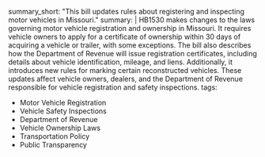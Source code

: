 summary_short: "This bill updates rules about registering and inspecting motor vehicles in Missouri."
summary: |
  HB1530 makes changes to the laws governing motor vehicle registration and ownership in Missouri. It requires vehicle owners to apply for a certificate of ownership within 30 days of acquiring a vehicle or trailer, with some exceptions. The bill also describes how the Department of Revenue will issue registration certificates, including details about vehicle identification, mileage, and liens. Additionally, it introduces new rules for marking certain reconstructed vehicles. These updates affect vehicle owners, dealers, and the Department of Revenue responsible for vehicle registration and safety inspections.
tags:
  - Motor Vehicle Registration
  - Vehicle Safety Inspections
  - Department of Revenue
  - Vehicle Ownership Laws
  - Transportation Policy
  - Public Transparency
